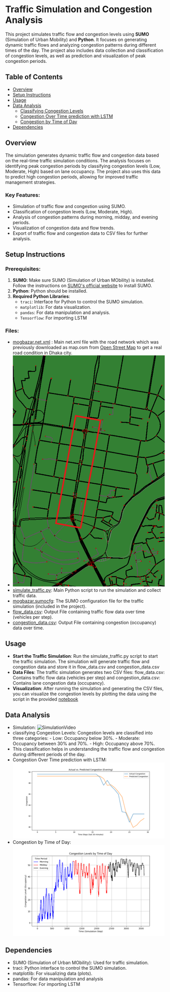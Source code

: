 # Traffic Simulation and Congestion Analysis

This project simulates traffic flow and congestion levels using **SUMO** (Simulation of Urban Mobility) and **Python**. It focuses on generating dynamic traffic flows and analyzing congestion patterns during different times of the day. The project also includes data collection and classification of congestion levels, as well as prediction and visualization of peak congestion periods.

## Table of Contents
- [Overview](#overview)
- [Setup Instructions](#setup-instructions)
- [Usage](#usage)
- [Data Analysis](#data-analysis)
  - [Classifying Congestion Levels](#classifying-congestion-levels)
  - [Congestion Over Time prediction with LSTM](#Congestion-Over-Time-prediction-with-LSTM)
  - [Congestion by Time of Day](#congestion-by-time-of-day)
- [Dependencies](#dependencies)

## Overview
The simulation generates dynamic traffic flow and congestion data based on the real-time traffic simulation conditions. The analysis focuses on identifying peak congestion periods by classifying congestion levels (Low, Moderate, High) based on lane occupancy. The project also uses this data to predict high congestion periods, allowing for improved traffic management strategies.

### Key Features:
- Simulation of traffic flow and congestion using SUMO.
- Classification of congestion levels (Low, Moderate, High).
- Analysis of congestion patterns during morning, midday, and evening periods.
- Visualization of congestion data and flow trends.
- Export of traffic flow and congestion data to CSV files for further analysis.

## Setup Instructions

### Prerequisites:
1. **SUMO**: Make sure SUMO (Simulation of Urban MObility) is installed. Follow the instructions on [SUMO's official website](https://www.eclipse.org/sumo/) to install SUMO.
2. **Python**: Python should be installed.
3. **Required Python Libraries**:
   - `traci`: Interface for Python to control the SUMO simulation.
   - `matplotlib`: For data visualization.
   - `pandas`: For data manipulation and analysis.
   - `Tensorflow`: For importing LSTM
### Files:
- [mogbazar.net.xml](mogbazar.net.xml) : Main net.xml file with the road network which was previously downloaded as map.osm from [Open Street Map](https://www.openstreetmap.org/search?query=dhaka%20satrasta#map=17/23.759645/90.401087) to get a real road condition in Dhaka city.
-  ![mogbazar](mogbazar.png)
- [simulate_traffic.py](simulate_traffic.py): Main Python script to run the simulation and collect traffic data.
- [mogbazar.sumocfg](mogbazar.sumocfg): The SUMO configuration file for the traffic simulation (included in the project).
- [flow_data.csv](flow_data.csv): Output File containing traffic flow data over time (vehicles per step).
- [congestion_data.csv](congestion_data.csv): Output File containing congestion (occupancy) data over time.

## Usage
- **Start the Traffic Simulation**: Run the simulate_traffic.py script to start the traffic simulation. The simulation will generate traffic flow and congestion data and store it in flow_data.csv and congestion_data.csv
- **Data Files**: The traffic simulation generates two CSV files: flow_data.csv: Contains traffic flow data (vehicles per step) and congestion_data.csv: Contains lane congestion data (occupancy).
- **Visualization**: After running the simulation and generating the CSV files, you can visualize the congestion levels by plotting the data using the script in the provided [notebook](from_SUMO.ipynb)

## Data Analysis
- Simulation: ![SimulationVideo](https://imgur.com/a/QMGdjfY)
- classifying Congestion Levels: Congestion levels are classified into three categories:
                                                                 - Low: Occupancy below 30%.
                                                                 - Moderate: Occupancy between 30% and 70%.
                                                                 - High: Occupancy above 70%.
- This classification helps in understanding the traffic flow and congestion during different periods of the day.
- Congestion Over Time prediction with LSTM: ![congestion_prediction](congestion_prediction.png)
- Congestion by Time of Day: ![Congestion Levels by Time of Day](Congestion_Levels_by_Time_of_Day.png)

## Dependencies
- SUMO (Simulation of Urban MObility): Used for traffic simulation.
- traci: Python interface to control the SUMO simulation.
- matplotlib: For visualizing data (plots).
- pandas: For data manipulation and analysis
- Tensorflow: For importing LSTM
 
